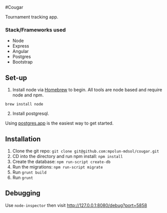 #Cougar

Tournament tracking app.

### Stack/Frameworks used
  - Node
  - Express
  - Angular
  - Postgres
  - Bootstrap

## Set-up

1. Install node via [Homebrew](http://brew.sh/) to begin. All tools are node based and require node and npm.

  ```brew install node```

2. Install postgresql.

  Using [postgres.app](http://postgresapp.com/) is the easiest way to get started.

## Installation

1. Clone the git repo: ```git clone git@github.com:mpolun-mdsol/cougar.git```
2. CD into the directory and run npm install: ```npm install```
3. Create the database: ```npm run-script create-db```
3. Run the migrations: ```npm run-script migrate```
4. Run ```grunt build```
5. Run ```grunt```

## Debugging
Use ```node-inspector``` then visit http://127.0.0.1:8080/debug?port=5858
